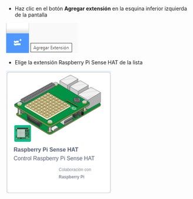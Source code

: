 - Haz clic en el botón **Agregar extensión** en la esquina inferior izquierda de la pantalla

![Icono de agregar extensión (dos bloques separados con el símbolo de 'suma') resaltado.](images/add-extension.png)

- Elige la extensión Raspberry Pi Sense HAT de la lista

![El icono de la extensión Raspberry Pi Sense HAT en la lista de extensiones. El icono de la extensión tiene una imagen de un Raspberry Pi con el Sense Hat y las palabras 'Raspberry Pi Sense HAT'. Control Raspberry Pi Sense HAT.](images/add-sensehat-extension.png)
